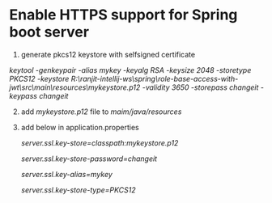 # Enable HTTPS support for Spring boot server
1. generate pkcs12 keystore with selfsigned certificate

_keytool -genkeypair -alias mykey -keyalg RSA -keysize 2048 -storetype PKCS12 -keystore R:\ranjit-intellij-ws\spring\role-base-access-with-jwt\src\main\resources\mykeystore.p12 -validity 3650 -storepass changeit -keypass changeit_

2. add _mykeystore.p12_ file to _maim/java/resources_
3. add below in application.properties

   _server.ssl.key-store=classpath:mykeystore.p12_

   _server.ssl.key-store-password=changeit_

   _server.ssl.key-alias=mykey_

   _server.ssl.key-store-type=PKCS12_